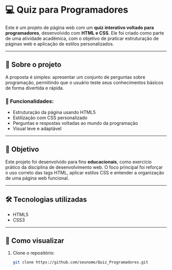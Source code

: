 # 💻 Quiz para Programadores

Este é um projeto de página web com um **quiz interativo voltado para programadores**, desenvolvido com **HTML e CSS**. Ele foi criado como parte de uma atividade acadêmica, com o objetivo de praticar estruturação de páginas web e aplicação de estilos personalizados.

---

## 🧠 Sobre o projeto

A proposta é simples: apresentar um conjunto de perguntas sobre programação, permitindo que o usuário teste seus conhecimentos básicos de forma divertida e rápida.

### 📌 Funcionalidades:

- Estruturação da página usando HTML5
- Estilização com CSS personalizado
- Perguntas e respostas voltadas ao mundo da programação
- Visual leve e adaptável

---

## 🎯 Objetivo

Este projeto foi desenvolvido para fins **educacionais**, como exercício prático da disciplina de desenvolvimento web. O foco principal foi reforçar o uso correto das tags HTML, aplicar estilos CSS e entender a organização de uma página web funcional.

---

## 🛠 Tecnologias utilizadas

- HTML5
- CSS3

---

## 📁 Como visualizar

1. Clone o repositório:
   ```bash
   git clone https://github.com/seunome/Quiz_Programadores.git
